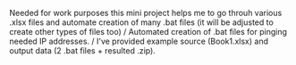 Needed for work purposes this mini project helps me to go throuh various .xlsx files and automate creation of many .bat files (it will be adjusted to create other types of files too) /
Automated creation of .bat files for pinging needed IP addresses. /
I've provided example source (Book1.xlsx) and output data (2 .bat files + resulted .zip).
